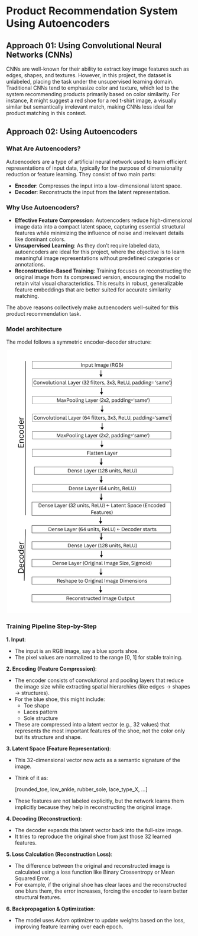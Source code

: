 # Product Recommendation System Using Autoencoders
## Approach 01: Using Convolutional Neural Networks (CNNs)
CNNs are well-known for their ability to extract key image features such as edges, shapes, and textures. However, in this project, the dataset is unlabeled, placing the task under the unsupervised learning domain. Traditional CNNs tend to emphasize color and texture, which led to the system recommending products primarily based on color similarity. For instance, it might suggest a red shoe for a red t-shirt image, a visually similar but semantically irrelevant match, making CNNs less ideal for product matching in this context.
## Approach 02: Using Autoencoders
### What Are Autoencoders?
Autoencoders are a type of artificial neural network used to learn efficient representations of input data, typically for the purpose of dimensionality reduction or feature learning. They consist of two main parts:
- **Encoder**: Compresses the input into a low-dimensional latent space.
- **Decoder**: Reconstructs the input from the latent representation.
### Why Use Autoencoders?

- **Effective Feature Compression**: Autoencoders reduce high-dimensional image data into a compact latent space, capturing essential structural features while minimizing the influence of noise and irrelevant details like dominant colors.
- **Unsupervised Learning**: As they don’t require labeled data, autoencoders are ideal for this project, where the objective is to learn meaningful image representations without predefined categories or annotations.
- **Reconstruction-Based Training**: Training focuses on reconstructing the original image from its compressed version, encouraging the model to retain vital visual characteristics. This results in robust, generalizable feature embeddings that are better suited for accurate similarity matching.

The above reasons collectively make autoencoders well-suited for this product recommendation task.

### Model architecture
The model follows a symmetric encoder-decoder structure:
<p align="center">
  <img src="AutoEncoder_Model_Architecture.png" , width = 500pt, alt="AutoEncoder Model"  />
</p>

### Training Pipeline Step-by-Step
**1. Input**:
- The input is an RGB image, say a blue sports shoe.
- The pixel values are normalized to the range [0, 1] for stable training.
  
**2. Encoding (Feature Compression)**:
- The encoder consists of convolutional and pooling layers that reduce the image size while extracting spatial hierarchies (like edges → shapes → structures).
- For the blue shoe, this might include:
  - Toe shape
  - Laces pattern
  - Sole structure
- These are compressed into a latent vector (e.g., 32 values) that represents the most important features of the shoe, not the color only but its structure and shape.
  
**3. Latent Space (Feature Representation)**:
- This 32-dimensional vector now acts as a semantic signature of the image.
- Think of it as:

  [rounded_toe, low_ankle, rubber_sole, lace_type_X, ...]
- These features are not labeled explicitly, but the network learns them implicitly because they help in reconstructing the original image.
  
**4. Decoding (Reconstruction)**:
- The decoder expands this latent vector back into the full-size image.
- It tries to reproduce the original shoe from just those 32 learned features.
  
**5. Loss Calculation (Reconstruction Loss)**:
- The difference between the original and reconstructed image is calculated using a loss function like Binary Crossentropy or Mean Squared Error.
- For example, if the original shoe has clear laces and the reconstructed one blurs them, the error increases, forcing the encoder to learn better structural features.
  
**6. Backpropagation & Optimization**:
- The model uses Adam optimizer to update weights based on the loss, improving feature learning over each epoch.
 

